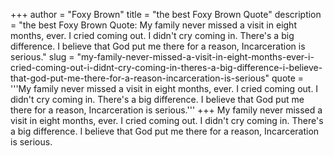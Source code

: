 +++
author = "Foxy Brown"
title = "the best Foxy Brown Quote"
description = "the best Foxy Brown Quote: My family never missed a visit in eight months, ever. I cried coming out. I didn't cry coming in. There's a big difference. I believe that God put me there for a reason, Incarceration is serious."
slug = "my-family-never-missed-a-visit-in-eight-months-ever-i-cried-coming-out-i-didnt-cry-coming-in-theres-a-big-difference-i-believe-that-god-put-me-there-for-a-reason-incarceration-is-serious"
quote = '''My family never missed a visit in eight months, ever. I cried coming out. I didn't cry coming in. There's a big difference. I believe that God put me there for a reason, Incarceration is serious.'''
+++
My family never missed a visit in eight months, ever. I cried coming out. I didn't cry coming in. There's a big difference. I believe that God put me there for a reason, Incarceration is serious.
